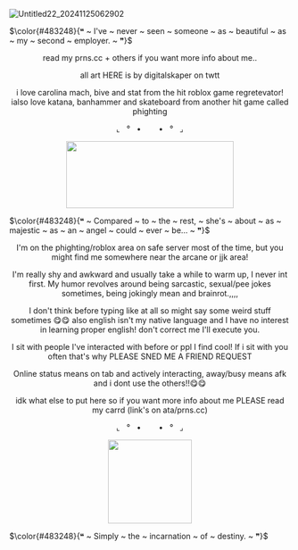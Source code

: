 ![Untitled22_20241125062902](https://github.com/user-attachments/assets/49b988a8-cd86-4702-ad71-495ac7506a0f)

 
  $\color{#483248}{❝ ~ I've ~ never ~ seen ~ someone ~ as ~ beautiful ~ as ~ my ~ second ~ employer. ~ ❞}$

 <p align="center">
 read my prns.cc + others if you want more info about me..
 </p>
<p align="center">
 all art HERE is by digitalskaper on twtt
</p>
<p align="center">
 i love carolina mach, bive and stat from the hit roblox game regretevator! ialso love katana, banhammer and skateboard from another hit game called phighting
 <p align="center">
 ⌞‎ ‎ ‎ °‎ ‎ ‎ •‎ ‎ ‎ ‎ ‎ ‎ ‎ ‎ •‎ ‎ ‎ °‎ ‎ ‎ ⌟
 </p>

<p align="center">
  <img width="300" height="120" src="https://github.com/user-attachments/assets/24dfd20d-61cb-49a8-a574-29f4a31ee3da">
</p>

$\color{#483248}{❝ ~ Compared ~ to ~ the ~ rest, ~ she's ~ about ~ as ~ majestic ~ as ~ an ~ angel ~ could ~ ever ~ be... ~ ❞}$

<p align="center">
I'm on the phighting/roblox area on safe server most of the time, but you might find me somewhere near the arcane or jjk area!
</p>
<p align="center">
I'm really shy and awkward and usually take a while to warm up, I never int first. My humor revolves around being sarcastic, sexual/pee jokes sometimes, being jokingly mean and brainrot.,,,,
</p>
<p align="center">
I don't think before typing like at all so might say some weird stuff sometimes 😋😋 also english isn't my native language and I have no interest in learning proper english! don't correct me I'll execute you.
</p>
<p align="center">
I sit with people I've interacted with before or ppl I find cool! If i sit with you often that's why PLEASE SNED ME A FRIEND REQUEST
</p>
<p align="center">
Online status means on tab and actively interacting, away/busy means afk and i dont use the others!!😋😋
</p>
<p align="center">
idk what else to put here so if you want more info about me PLEASE read my carrd (link's on ata/prns.cc)
</p>

<p align="center">
 ⌞‎ ‎ ‎ °‎ ‎ ‎ •‎ ‎ ‎ ‎ ‎ ‎ ‎ ‎ •‎ ‎ ‎ °‎ ‎ ‎ ⌟
 </p>

<p align="center">
  <img width="150" height="150" src="https://github.com/user-attachments/assets/d7f38946-1922-4264-9e40-f0e1c079587a">
</p>

$\color{#483248}{❝ ~ Simply ~ the ~ incarnation ~ of ~ destiny. ~ ❞}$
